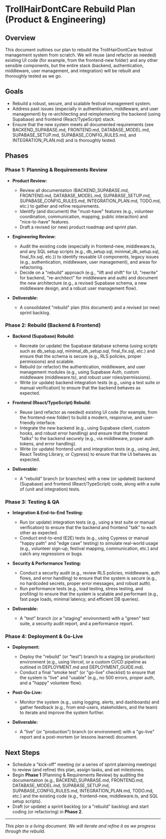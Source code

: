 # TrollHairDontCare Rebuild Plan (Product & Engineering)

## Overview

This document outlines our plan to rebuild the TrollHairDontCare festival management system from scratch. We will reuse (and refactor as needed) existing UI code (for example, from the frontend-new folder) and any other sensible components, but the entire stack (backend, authentication, middleware, user management, and integration) will be rebuilt and thoroughly tested as we go.

## Goals

- Rebuild a robust, secure, and scalable festival management system.
- Address past issues (especially in authentication, middleware, and user management) by re-architecting and reimplementing the backend (using Supabase) and frontend (React/TypeScript) stack.
- Ensure that the new system meets all documented requirements (see BACKEND_SUPABASE.md, FRONTEND.md, DATABASE_MODEL.md, SUPABASE_SETUP.md, SUPABASE_CONFIG_RULES.md, and INTEGRATION_PLAN.md) and is thoroughly tested.

## Phases

### Phase 1: Planning & Requirements Review

- **Product Review:**  
  - Review all documentation (BACKEND_SUPABASE.md, FRONTEND.md, DATABASE_MODEL.md, SUPABASE_SETUP.md, SUPABASE_CONFIG_RULES.md, INTEGRATION_PLAN.md, TODO.md, etc.) to gather and refine requirements.
  - Identify (and document) the "must-have" features (e.g., volunteer coordination, communication, mapping, public interaction) and "nice-to-have" features.
  - Draft a revised (or new) product roadmap and sprint plan.

- **Engineering Review:**  
  - Audit the existing code (especially in frontend-new, middleware.ts, and any SQL setup scripts (e.g., db_setup.sql, minimal_db_setup.sql, final_fix.sql, etc.)) to identify reusable UI components, legacy issues (e.g., authentication, middleware, user management), and areas for refactoring.
  - Decide on a "rebuild" approach (e.g., "lift and shift" for UI, "rewrite" for backend, "re-architect" for middleware and auth) and document the new architecture (e.g., a revised Supabase schema, a new middleware design, and a robust user management flow).

- **Deliverable:**  
  - A consolidated "rebuild" plan (this document) and a revised (or new) sprint backlog.

### Phase 2: Rebuild (Backend & Frontend)

- **Backend (Supabase) Rebuild:**  
  - Recreate (or update) the Supabase database schema (using scripts such as db_setup.sql, minimal_db_setup.sql, final_fix.sql, etc.) and ensure that the schema is secure (e.g., RLS policies, proper permissions) and scalable.
  - Rebuild (or refactor) the authentication, middleware, and user management modules (e.g., using Supabase Auth, custom middleware (middleware.ts), and robust user roles/permissions).
  - Write (or update) backend integration tests (e.g., using a test suite or manual verification) to ensure that the backend behaves as expected.

- **Frontend (React/TypeScript) Rebuild:**  
  - Reuse (and refactor as needed) existing UI code (for example, from the frontend-new folder) to build a modern, responsive, and user-friendly interface.
  - Integrate the new backend (e.g., using Supabase client, custom hooks, and robust error handling) and ensure that the frontend "talks" to the backend securely (e.g., via middleware, proper auth tokens, and error handling).
  - Write (or update) frontend unit and integration tests (e.g., using Jest, React Testing Library, or Cypress) to ensure that the UI behaves as expected.

- **Deliverable:**  
  - A "rebuild" branch (or branches) with a new (or updated) backend (Supabase) and frontend (React/TypeScript) code, along with a suite of (unit and integration) tests.

### Phase 3: Testing & QA

- **Integration & End-to-End Testing:**  
  - Run (or update) integration tests (e.g., using a test suite or manual verification) to ensure that the backend and frontend "talk" to each other as expected.
  - Conduct end-to-end (E2E) tests (e.g., using Cypress or manual "happy path" and "edge case" testing) to simulate real-world usage (e.g., volunteer sign-up, festival mapping, communication, etc.) and catch any regressions or bugs.

- **Security & Performance Testing:**  
  - Conduct a security audit (e.g., review RLS policies, middleware, auth flows, and error handling) to ensure that the system is secure (e.g., no hardcoded secrets, proper error messages, and robust auth).
  - Run performance tests (e.g., load testing, stress testing, and profiling) to ensure that the system is scalable and performant (e.g., fast page loads, minimal latency, and efficient DB queries).

- **Deliverable:**  
  - A "test" branch (or a "staging" environment) with a "green" test suite, a security audit report, and a performance report.

### Phase 4: Deployment & Go-Live

- **Deployment:**  
  - Deploy the "rebuild" (or "test") branch to a staging (or production) environment (e.g., using Vercel, or a custom CI/CD pipeline as outlined in DEPLOYMENT.md and DEPLOYMENT_GUIDE.md).
  - Conduct a final "smoke test" (or "go-live" checklist) to ensure that the system is "live" and "usable" (e.g., no 500 errors, proper auth, and a "happy" volunteer flow).

- **Post-Go-Live:**  
  - Monitor the system (e.g., using logging, alerts, and dashboards) and gather feedback (e.g., from end-users, stakeholders, and the team) to iterate and improve the system further.

- **Deliverable:**  
  - A "live" (or "production") branch (or environment) with a "go-live" report and a post-mortem (or lessons learned) document.

## Next Steps

- Schedule a "kick-off" meeting (or a series of sprint planning meetings) to review (and refine) this plan, assign tasks, and set milestones.
- Begin **Phase 1** (Planning & Requirements Review) by auditing the documentation (e.g., BACKEND_SUPABASE.md, FRONTEND.md, DATABASE_MODEL.md, SUPABASE_SETUP.md, SUPABASE_CONFIG_RULES.md, INTEGRATION_PLAN.md, TODO.md, etc.) and the existing code (e.g., frontend-new, middleware.ts, and SQL setup scripts).
- Draft (or update) a sprint backlog (or a "rebuild" backlog) and start coding (or refactoring) in **Phase 2**.

---

*This plan is a living document. We will iterate and refine it as we progress through the rebuild.* 